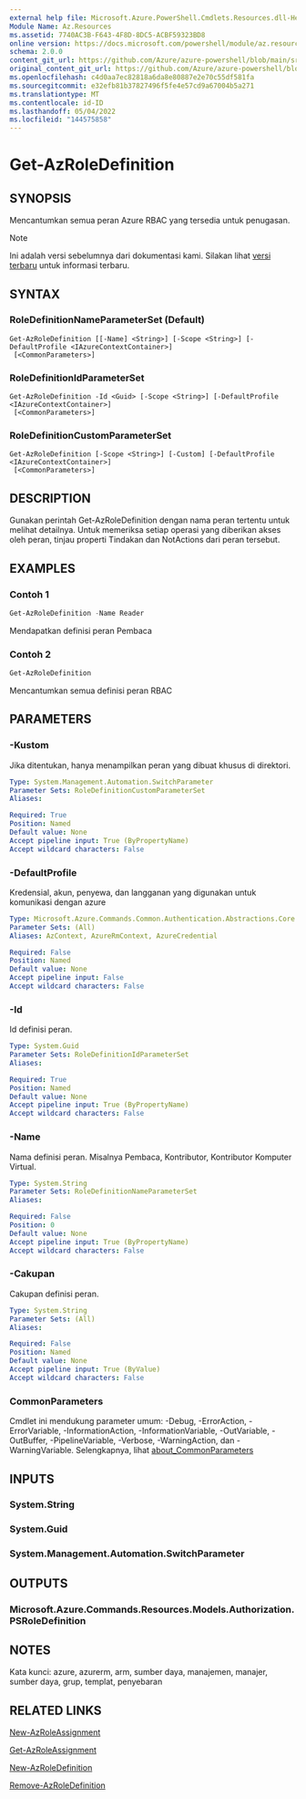 ```yaml
---
external help file: Microsoft.Azure.PowerShell.Cmdlets.Resources.dll-Help.xml
Module Name: Az.Resources
ms.assetid: 7740AC3B-F643-4F8D-8DC5-ACBF59323BD8
online version: https://docs.microsoft.com/powershell/module/az.resources/get-azroledefinition
schema: 2.0.0
content_git_url: https://github.com/Azure/azure-powershell/blob/main/src/Resources/Resources/help/Get-AzRoleDefinition.md
original_content_git_url: https://github.com/Azure/azure-powershell/blob/main/src/Resources/Resources/help/Get-AzRoleDefinition.md
ms.openlocfilehash: c4d0aa7ec82818a6da8e80887e2e70c55df581fa
ms.sourcegitcommit: e32efb81b37827496f5fe4e57cd9a67004b5a271
ms.translationtype: MT
ms.contentlocale: id-ID
ms.lasthandoff: 05/04/2022
ms.locfileid: "144575858"
---
```

# Get-AzRoleDefinition

## SYNOPSIS
Mencantumkan semua peran Azure RBAC yang tersedia untuk penugasan.

> [!NOTE]
>Ini adalah versi sebelumnya dari dokumentasi kami. Silakan lihat [versi terbaru](/powershell/module/az.resources/get-azroledefinition) untuk informasi terbaru.

## SYNTAX

### RoleDefinitionNameParameterSet (Default)
```
Get-AzRoleDefinition [[-Name] <String>] [-Scope <String>] [-DefaultProfile <IAzureContextContainer>]
 [<CommonParameters>]
```

### RoleDefinitionIdParameterSet
```
Get-AzRoleDefinition -Id <Guid> [-Scope <String>] [-DefaultProfile <IAzureContextContainer>]
 [<CommonParameters>]
```

### RoleDefinitionCustomParameterSet
```
Get-AzRoleDefinition [-Scope <String>] [-Custom] [-DefaultProfile <IAzureContextContainer>]
 [<CommonParameters>]
```

## DESCRIPTION
Gunakan perintah Get-AzRoleDefinition dengan nama peran tertentu untuk melihat detailnya.
Untuk memeriksa setiap operasi yang diberikan akses oleh peran, tinjau properti Tindakan dan NotActions dari peran tersebut.

## EXAMPLES

### Contoh 1
```powershell
Get-AzRoleDefinition -Name Reader
```

Mendapatkan definisi peran Pembaca

### Contoh 2
```powershell
Get-AzRoleDefinition
```

Mencantumkan semua definisi peran RBAC

## PARAMETERS

### -Kustom
Jika ditentukan, hanya menampilkan peran yang dibuat khusus di direktori.

```yaml
Type: System.Management.Automation.SwitchParameter
Parameter Sets: RoleDefinitionCustomParameterSet
Aliases:

Required: True
Position: Named
Default value: None
Accept pipeline input: True (ByPropertyName)
Accept wildcard characters: False
```

### -DefaultProfile
Kredensial, akun, penyewa, dan langganan yang digunakan untuk komunikasi dengan azure

```yaml
Type: Microsoft.Azure.Commands.Common.Authentication.Abstractions.Core.IAzureContextContainer
Parameter Sets: (All)
Aliases: AzContext, AzureRmContext, AzureCredential

Required: False
Position: Named
Default value: None
Accept pipeline input: False
Accept wildcard characters: False
```

### -Id
Id definisi peran.

```yaml
Type: System.Guid
Parameter Sets: RoleDefinitionIdParameterSet
Aliases:

Required: True
Position: Named
Default value: None
Accept pipeline input: True (ByPropertyName)
Accept wildcard characters: False
```

### -Name
Nama definisi peran.
Misalnya Pembaca, Kontributor, Kontributor Komputer Virtual.

```yaml
Type: System.String
Parameter Sets: RoleDefinitionNameParameterSet
Aliases:

Required: False
Position: 0
Default value: None
Accept pipeline input: True (ByPropertyName)
Accept wildcard characters: False
```

### -Cakupan
Cakupan definisi peran.

```yaml
Type: System.String
Parameter Sets: (All)
Aliases:

Required: False
Position: Named
Default value: None
Accept pipeline input: True (ByValue)
Accept wildcard characters: False
```

### CommonParameters
Cmdlet ini mendukung parameter umum: -Debug, -ErrorAction, -ErrorVariable, -InformationAction, -InformationVariable, -OutVariable, -OutBuffer, -PipelineVariable, -Verbose, -WarningAction, dan -WarningVariable. Selengkapnya, lihat [about_CommonParameters](http://go.microsoft.com/fwlink/?LinkID=113216)

## INPUTS

### System.String

### System.Guid

### System.Management.Automation.SwitchParameter

## OUTPUTS

### Microsoft.Azure.Commands.Resources.Models.Authorization.PSRoleDefinition

## NOTES
Kata kunci: azure, azurerm, arm, sumber daya, manajemen, manajer, sumber daya, grup, templat, penyebaran

## RELATED LINKS

[New-AzRoleAssignment](./New-AzRoleAssignment.md)

[Get-AzRoleAssignment](./Get-AzRoleAssignment.md)

[New-AzRoleDefinition](./New-AzRoleDefinition.md)

[Remove-AzRoleDefinition](./Remove-AzRoleDefinition.md)

